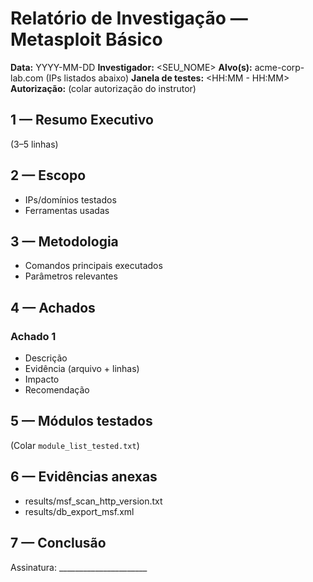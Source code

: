 # Relatório de Investigação — Metasploit Básico

**Data:** YYYY-MM-DD
**Investigador:** <SEU_NOME>
**Alvo(s):** acme-corp-lab.com (IPs listados abaixo)
**Janela de testes:** <HH:MM - HH:MM>
**Autorização:** (colar autorização do instrutor)

## 1 — Resumo Executivo

(3–5 linhas)

## 2 — Escopo

- IPs/domínios testados
- Ferramentas usadas

## 3 — Metodologia

- Comandos principais executados
- Parâmetros relevantes

## 4 — Achados

### Achado 1
- Descrição
- Evidência (arquivo + linhas)
- Impacto
- Recomendação

## 5 — Módulos testados
(Colar `module_list_tested.txt`)

## 6 — Evidências anexas
- results/msf_scan_http_version.txt
- results/db_export_msf.xml

## 7 — Conclusão

Assinatura: ______________________
